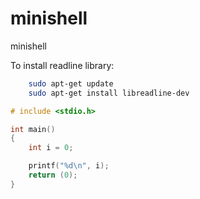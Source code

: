 # minishell
minishell

To install readline library: 
```bash
    sudo apt-get update
    sudo apt-get install libreadline-dev
```

```c
# include <stdio.h>

int main()
{
    int i = 0;

    printf("%d\n", i);
    return (0);
}
```
